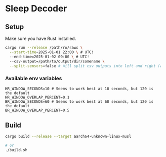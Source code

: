 # Sleep Decoder

## Setup

Make sure you have Rust installed.

```bash
cargo run --release /path/ro/raws \
  --start-time=2025-01-01 22:00 \ # UTC!
  --end-time=2025-01-02 09:00 \ # UTC!
  --csv-output=/path/to/output/dir/somename \
  --split-sensors=false # Will split csv outputs into left and right (and combined) if true
```

### Available env variables

```
HR_WINDOW_SECONDS=10 # Seems to work best at 10 seconds, but 120 is the default
HR_WINDOW_OVERLAP_PERCENT=0.1
BR_WINDOW_SECONDS=60 # Seems to work best at 60 seconds, but 120 is the default
BR_WINDOW_OVERLAP_PERCENT=0.5
```

## Build

```bash
cargo build --release --target aarch64-unknown-linux-musl

# or
./build.sh
```
